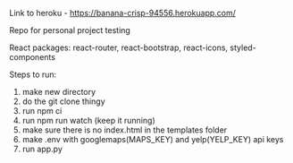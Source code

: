 Link to heroku - https://banana-crisp-94556.herokuapp.com/

Repo for personal project testing

React packages: react-router, react-bootstrap, react-icons, styled-components

Steps to run:
1. make new directory
2. do the git clone thingy
3. run npm ci
4. run npm run watch (keep it running)
5. make sure there is no index.html in the templates folder
6. make .env with googlemaps(MAPS_KEY) and yelp(YELP_KEY) api keys
7. run app.py

